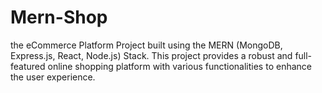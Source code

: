 # Mern-Shop
the eCommerce Platform Project built using the MERN (MongoDB, Express.js, React, Node.js) Stack. This project provides a robust and full-featured online shopping platform with various functionalities to enhance the user experience.
